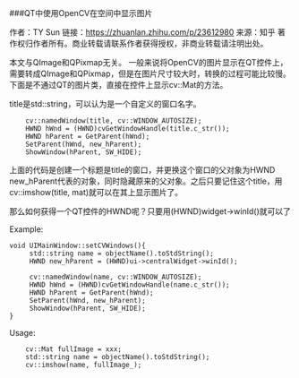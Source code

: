 ###QT中使用OpenCV在空间中显示图片

作者：TY Sun
链接：https://zhuanlan.zhihu.com/p/23612980
来源：知乎
著作权归作者所有。商业转载请联系作者获得授权，非商业转载请注明出处。

本文与QImage和QPixmap无关。
一般来说将OpenCV的图片显示在QT控件上，需要转成QImage和QPixmap，但是在图片尺寸较大时，转换的过程可能比较慢。下面是不通过QT的图片类，直接在控件上显示cv::Mat的方法。

title是std::string，可以认为是一个自定义的窗口名字。

        cv::namedWindow(title, cv::WINDOW_AUTOSIZE);
        HWND hWnd = (HWND)cvGetWindowHandle(title.c_str());
        HWND hParent = GetParent(hWnd);
        SetParent(hWnd, new_hParent);
        ShowWindow(hParent, SW_HIDE);
上面的代码是创建一个标题是title的窗口，并更换这个窗口的父对象为HWND new_hParent代表的对象，同时隐藏原来的父对象。之后只要记住这个title，用cv::imshow(title, mat)就可以在其上显示图片了。

那么如何获得一个QT控件的HWND呢？只要用(HWND)widget->winId()就可以了


Example:

	void UIMainWindow::setCVWindows(){
	     std::string name = objectName().toStdString();    
	     HWND new_hParent = (HWND)ui->centralWidget->winId();
	
	     cv::namedWindow(name, cv::WINDOW_AUTOSIZE);
	     HWND hWnd = (HWND)cvGetWindowHandle(name.c_str());
	     HWND hParent = GetParent(hWnd);
	     SetParent(hWnd, new_hParent);
	     ShowWindow(hParent, SW_HIDE);
	}


Usage:

		cv::Mat fullImage = xxx;
	    std::string name = objectName().toStdString();
    	cv::imshow(name, fullImage_);